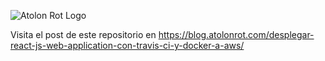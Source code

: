 ![Atolon Rot Logo](https://www.atolonrot.com/img/dark%20logo.png)

Visita el post de este repositorio en https://blog.atolonrot.com/desplegar-react-js-web-application-con-travis-ci-y-docker-a-aws/